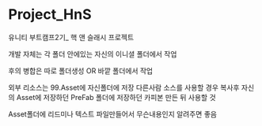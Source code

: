 # Project_HnS
유니티 부트캠프2기_ 핵 앤 슬래시 프로젝트

개발 자체는 각 폴더 안에있는 자신의 이니셜 폴더에서 작업

후의 병합은 따로 폴더생성 OR 바깥 폴더에서 작업

외부 리소스는 99.Asset에 자신폴더에 저장
다른사람 소스를 사용할 경우 복사후 자신의 Asset에 저장하던 PreFab 폴더에 저장하던 카피본 만든 뒤 사용할 것

Asset폴더에 리드미나 텍스트 파일만들어서 무슨내용인지 알려주면 좋음
